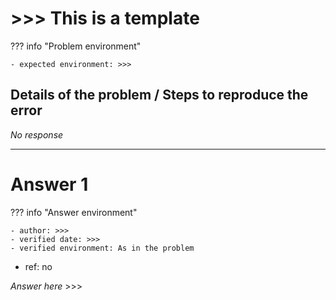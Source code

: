 # >>> This is a template

??? info "Problem environment"

    - expected environment: >>>

## Details of the problem / Steps to reproduce the error

_No response_

---

# Answer 1

??? info "Answer environment"

    - author: >>>
    - verified date: >>>
    - verified environment: As in the problem

- ref: no

_Answer here_ >>>
